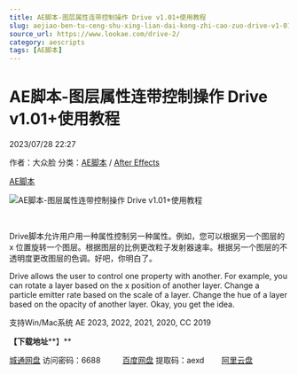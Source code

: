 ```yaml
---
title: AE脚本-图层属性连带控制操作 Drive v1.01+使用教程
slug: aejiao-ben-tu-ceng-shu-xing-lian-dai-kong-zhi-cao-zuo-drive-v1-01-shi-yong-jiao-cheng
source_url: https://www.lookae.com/drive-2/
category: aescripts
tags: [AE脚本]
---
```

# AE脚本-图层属性连带控制操作 Drive v1.01+使用教程

2023/07/28 22:27

作者：大众脸
分类：[AE脚本](https://www.lookae.com/after-effects/aescripts/) / [After Effects](https://www.lookae.com/after-effects/)

[AE脚本](https://www.lookae.com/tag/ae%e8%84%9a%e6%9c%ac/)

![AE脚本-图层属性连带控制操作 Drive v1.01+使用教程](https://www.lookae.com/wp-content/uploads/2023/07/Drive.jpg "AE脚本-图层属性连带控制操作 Drive v1.01+使用教程-LookAE.com")

[﻿](https://cloud.video.taobao.com//play/u/705956171/p/1/e/6/t/1/420760737533.mp4)

Drive脚本允许用户用一种属性控制另一种属性。例如，您可以根据另一个图层的 x 位置旋转一个图层。根据图层的比例更改粒子发射器速率。根据另一个图层的不透明度更改图层的色调。好吧，你明白了。

Drive allows the user to control one property with another. For example, you can rotate a layer based on the x position of another layer. Change a particle emitter rate based on the scale of a layer. Change the hue of a layer based on the opacity of another layer. Okay, you get the idea.

支持Win/Mac系统 AE 2023, 2022, 2021, 2020, CC 2019

**【下载地址****】**

[城通网盘](https://url70.ctfile.com/f/2827370-899309256-6858c4?p=4431) 访问密码：6688          [百度网盘](https://pan.baidu.com/s/10J9aJIt8OqZUC8k4AG0cFA?pwd=aexd) 提取码：aexd        [阿里云盘](https://www.aliyundrive.com/s/WTEaAZrZteA)
